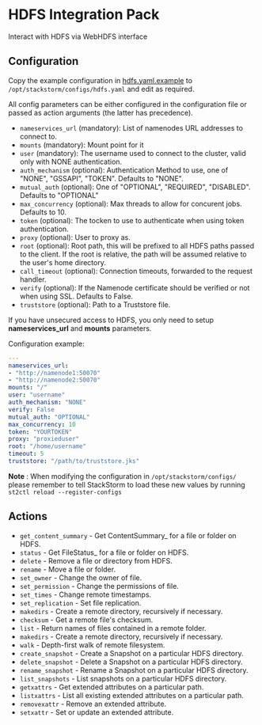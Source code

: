 # HDFS Integration Pack

Interact with HDFS via WebHDFS interface

## Configuration

Copy the example configuration in [hdfs.yaml.example](./hdfs.yaml.example)
to `/opt/stackstorm/configs/hdfs.yaml` and edit as required.

All config parameters can be either configured in the configuration file or passed as action arguments (the latter has precedence).

* ``nameservices_url`` (mandatory): List of namenodes URL addresses to connect to. 
* ``mounts`` (mandatory): Mount point for it
* ``user`` (mandatory): The username used to connect to the cluster, valid only with NONE authentication.
* ``auth_mechanism`` (optional): Authentication Method to use, one of "NONE", "GSSAPI", "TOKEN". Defaults to "NONE".
* ``mutual_auth`` (optional): One of "OPTIONAL", "REQUIRED", "DISABLED". Defaults to "OPTIONAL"
* ``max_concurrency`` (optional): Max threads to allow for concurent jobs. Defaults to 10.
* ``token`` (optional): The tocken to use to authenticate when using token authentication.
* ``proxy`` (optional): User to proxy as.
* ``root`` (optional): Root path, this will be prefixed to all HDFS paths passed to the client. If the root is relative, the path will be assumed relative to the user's home directory.
* ``call_timeout`` (optional): Connection timeouts, forwarded to the request handler.
* ``verify`` (optional): If the Namenode certificate should be verified or not when using SSL. Defaults to False.
* ``truststore`` (optional): Path to a Truststore file.

If you have unsecured access to HDFS, you only need to setup **nameservices_url** and **mounts** parameters. 

Configuration example:

```yaml
---
nameservices_url:
- "http://namenode1:50070"
- "http://namenode2:50070"
mounts: "/"
user: "username"
auth_mechanism: "NONE"
verify: False
mutual_auth: "OPTIONAL"
max_concurrency: 10
token: "YOURTOKEN"
proxy: "proxieduser"
root: "/home/username"
timeout: 5
truststore: "/path/to/truststore.jks"
```

**Note** : When modifying the configuration in `/opt/stackstorm/configs/` please
           remember to tell StackStorm to load these new values by running
           `st2ctl reload --register-configs`

## Actions

* ``get_content_summary`` - Get ContentSummary_ for a file or folder on HDFS.
* ``status`` - Get FileStatus_ for a file or folder on HDFS.
* ``delete`` - Remove a file or directory from HDFS.
* ``rename`` - Move a file or folder.
* ``set_owner`` - Change the owner of file.
* ``set_permission`` - Change the permissions of file.
* ``set_times`` - Change remote timestamps.
* ``set_replication`` - Set file replication.
* ``makedirs`` - Create a remote directory, recursively if necessary.
* ``checksum`` - Get a remote file's checksum.
* ``list`` - Return names of files contained in a remote folder.
* ``makedirs`` - Create a remote directory, recursively if necessary.
* ``walk`` - Depth-first walk of remote filesystem.
* ``create_snapshot`` - Create a Snapshot on a particular HDFS directory.
* ``delete_snapshot`` - Delete a Snapshot on a particular HDFS directory.
* ``rename_snapshot`` - Rename a Snapshot on a particular HDFS directory.
* ``list_snapshots`` - List snapshots on a particular HDFS directory.
* ``getxattrs`` - Get extended attributes on a particular path.
* ``listxattrs`` - List all existing extended attributes on a particular path.
* ``removexattr`` - Remove an extended attribute.
* ``setxattr`` - Set or update an extended attribute.
